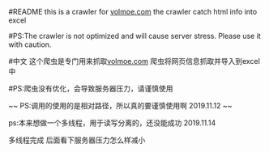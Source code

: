 #README
this is a crawler for [volmoe.com](https://volmoe.com/)
the crawler catch html info into excel

#PS:The crawler is not optimized and will cause server stress. Please use it with caution.





#中文
这个爬虫是专门用来抓取[volmoe.com](https://volmoe.com/)
爬虫将网页信息抓取并导入到excel中

#PS:爬虫没有优化，会导致服务器压力，请谨慎使用



~~ PS:调用的使用的是相对路径，所以真的要谨慎使用啊 2019.11.12 ~~


ps:本来想做一个多线程，用于读写分离的，还没能成功  2019.11.14

多线程完成  后面看下服务器压力怎么样减小